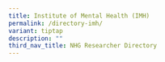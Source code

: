 ```yaml
---
title: Institute of Mental Health (IMH)
permalink: /directory-imh/
variant: tiptap
description: ""
third_nav_title: NHG Researcher Directory
---
```

